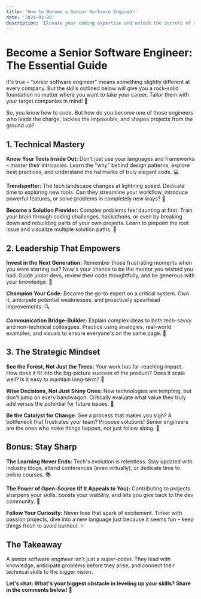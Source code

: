 ```yaml
---
title: 'How to Become a Senior Software Engineer'
date: '2024-03-28'
description: 'Elevate your coding expertise and unlock the secrets of senior-level impact. Discover the skills that go beyond lines of code...'
---
```


# Become a Senior Software Engineer: The Essential Guide

It&apos;s true – "senior software engineer" means something slightly different at every company. But the skills outlined below will give you a rock-solid foundation no matter where you want to take your career. Tailor them with your target companies in mind! 🚀

So, you know how to code. But how do you become one of those engineers who leads the charge, tackles the impossible, and shapes projects from the ground up?

## 1. Technical Mastery

**Know Your Tools Inside Out:** Don't just use your languages and frameworks – master their intricacies. Learn the "why" behind design patterns, explore best practices, and understand the hallmarks of truly elegant code. 💻

**Trendspotter:** The tech landscape changes at lightning speed. Dedicate time to exploring new tools. Can they streamline your workflow, introduce powerful features, or solve problems in completely new ways? 🔄

**Become a Solution Provider:** Complex problems feel daunting at first. Train your brain through coding challenges, hackathons, or even by breaking down and rebuilding parts of your own projects. Learn to pinpoint the root issue and visualize multiple solution paths. 🧠

## 2. Leadership That Empowers

**Invest in the Next Generation:** Remember those frustrating moments when you were starting out? Now's your chance to be the mentor you wished you had. Guide junior devs, review their code thoughtfully, and be generous with your knowledge. 🌱

**Champion Your Code:** Become the go-to expert on a critical system. Own it, anticipate potential weaknesses, and proactively spearhead improvements. 🔍

**Communication Bridge-Builder:** Explain complex ideas to both tech-savvy and non-technical colleagues. Practice using analogies, real-world examples, and visuals to ensure everyone's on the same page. 🌉

## 3. The Strategic Mindset

**See the Forest, Not Just the Trees:** Your work has far-reaching impact. How does it fit into the big-picture success of the product? Does it scale well? Is it easy to maintain long-term? 🌳

**Wise Decisions, Not Just Shiny Ones:** New technologies are tempting, but don't jump on every bandwagon. Critically evaluate what value they truly add versus the potential for future issues. 🤔

**Be the Catalyst for Change:** See a process that makes you sigh? A bottleneck that frustrates your team? Propose solutions! Senior engineers are the ones who make things happen, not just follow along. 🚀

## Bonus: Stay Sharp

**The Learning Never Ends:** Tech's evolution is relentless. Stay updated with industry blogs, attend conferences (even virtually), or dedicate time to online courses. 📚

**The Power of Open-Source (If It Appeals to You):** Contributing to projects sharpens your skills, boosts your visibility, and lets you give back to the dev community. 💪

**Follow Your Curiosity:** Never lose that spark of excitement. Tinker with passion projects, dive into a new language just because it seems fun – keep things fresh to avoid burnout. ✨

## The Takeaway

A senior software engineer isn't just a super-coder. They lead with knowledge, anticipate problems before they arise, and connect their technical skills to the bigger vision.

**Let's chat: What's your biggest obstacle in leveling up your skills? Share in the comments below!** 💬
